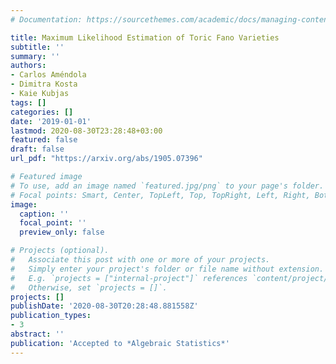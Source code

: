 ```yaml
---
# Documentation: https://sourcethemes.com/academic/docs/managing-content/

title: Maximum Likelihood Estimation of Toric Fano Varieties
subtitle: ''
summary: ''
authors:
- Carlos Améndola
- Dimitra Kosta
- Kaie Kubjas
tags: []
categories: []
date: '2019-01-01'
lastmod: 2020-08-30T23:28:48+03:00
featured: false
draft: false
url_pdf: "https://arxiv.org/abs/1905.07396"

# Featured image
# To use, add an image named `featured.jpg/png` to your page's folder.
# Focal points: Smart, Center, TopLeft, Top, TopRight, Left, Right, BottomLeft, Bottom, BottomRight.
image:
  caption: ''
  focal_point: ''
  preview_only: false

# Projects (optional).
#   Associate this post with one or more of your projects.
#   Simply enter your project's folder or file name without extension.
#   E.g. `projects = ["internal-project"]` references `content/project/deep-learning/index.md`.
#   Otherwise, set `projects = []`.
projects: []
publishDate: '2020-08-30T20:28:48.881558Z'
publication_types:
- 3
abstract: ''
publication: 'Accepted to *Algebraic Statistics*'
---
```

